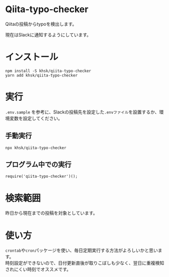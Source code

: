 # Qiita-typo-checker
Qiitaの投稿からtypoを検出します。

現在はSlackに通知するようにしています。

# インストール

`npm install -S khsk/qiita-typo-checker`  
`yarn add khsk/qiita-typo-checker`

# 実行

`.env.sample`
を参考に、Slackの投稿先を設定した`.envファイル`を設置するか、環境変数を設定してください。


## 手動実行
`npx khsk/qiita-typo-checker`

## プログラム中での実行

```
require('qiita-typo-checker')();
```


# 検索範囲


昨日から現在までの投稿を対象としています。

# 使い方

`crontab`や`cron`パッケージを使い、毎日定期実行する方法がよろしいかと思います。  
時刻設定ができないので、日付更新直後が取りこぼしも少なく、翌日に重複検知されにくい時刻でオススメです。

